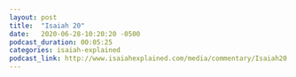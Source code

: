 ```yaml
---
layout: post
title:  "Isaiah 20"
date:   2020-06-28-10:20:20 -0500
podcast_duration: 00:05:25
categories: isaiah-explained
podcast_link: http://www.isaiahexplained.com/media/commentary/Isaiah20.mp3
---
```

